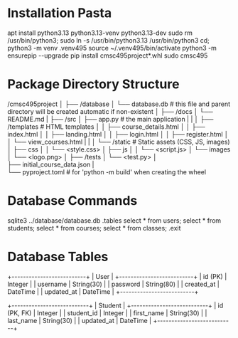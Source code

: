 # Installation Pasta

apt install python3.13 python3.13-venv python3.13-dev
sudo rm /usr/bin/python3; sudo ln -s /usr/bin/python3.13 /usr/bin/python3
cd; python3 -m venv .venv495
source ~/.venv495/bin/activate
python3 -m ensurepip --upgrade
pip install cmsc495project*.whl
sudo cmsc495

# Package Directory Structure

/cmsc495project
│
├── /database
│   └── database.db         # this file and parent directory will be created automatic if non-existent
│
├── /docs
│   └── README.md
|
├── /src
│   ├── app.py              # the main application
|   |
│   ├── /templates          # HTML templates
│   │   ├── course_details.html
│   │   ├── index.html
│   │   ├── landing.html
│   │   ├── login.html
│   │   ├── register.html
│   │   └── view_courses.html
|   |
│   └── /static             # Static assets (CSS, JS, images)
│       ├── css
│       │   └── <style.css>
│       ├── js
│       │   └── <script.js>
│       └── images
│           └── <logo.png>
│
├── /tests
│   └── <test.py>
│  
├── initial_course_data.json
|  
└── pyproject.toml          # for 'python -m build' when creating the wheel


# Database Commands
sqlite3 ../database/database.db
.tables
select * from users;
select * from students;
select * from courses;
select * from classes;
.exit


# Database Tables

+--------------------------+
|          User            |
+--------------------------+
| id (PK)     | Integer    |
| username    | String(30) |
| password    | String(80) |
| created_at  | DateTime   |
| updated_at  | DateTime   |
+--------------------------+

+---------------------------+
|          Student          |
+---------------------------+
| id (PK, FK)  | Integer    |
| student_id   | Integer    |
| first_name   | String(30) |
| last_name    | String(30) |
| updated_at   | DateTime   |
+---------------------------+

